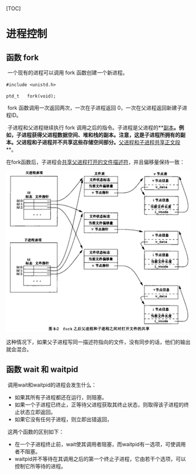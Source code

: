 [TOC]

# 进程控制



## 函数 fork

​		一个现有的进程可以调用 fork 函数创建一个新进程。

`#include <unistd.h>`

`ptd_t   fork(void);`

​		fork 函数调用一次返回两次，一次在子进程返回 0，一次在父进程返回新建子进程ID。

​		子进程和父进程继续执行 fork 调用之后的指令。子进程是父进程的**<u>副本</u>**。例如，子进程获得父进程数据空间、堆和栈的副本。注意，这是子进程所拥有的副本。父进程和子进程并不共享这些存储空间部分。**<u>父进程和子进程共享正文段</u>**。



在fork函数后，子进程会<u>共享父进程打开的文件描述符</u>，并且偏移量保持一致：

![子进程与父进程的打开文件共享](.\markdownimage\子进程与父进程的打开文件共享.png)

​		这种情况下，如果父子进程写同一描述符指向的文件，没有同步的话，他们的输出就会混合。



## 函数 wait 和 waitpid

​		调用wait和waitpid的进程会发生什么：

- 如果其所有子进程都还在运行，则阻塞。
- 如果一个子进程已终止，正等待父进程获取其终止状态，则取得该子进程的终止状态立即返回。
- 如果它没有任何子进程，则立即出错返回，

​		这两个函数的区别如下：

- 在一个子进程终止前，wait使其调用者阻塞，而waitpid有一选项，可使调用者不阻塞。
- waitpid并不等待在其调用之后的第一个终止子进程，它由若干个选项，可以控制它所等待的进程。



















